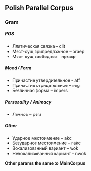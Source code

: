 ## Polish Parallel Corpus

### Gram
##### POS
* Ллитическая связка – clit
* Мест-сущ припредложное – praep
* Мест-сущ свободное – npraep


##### Mood / Form
* Причастие утвердительное – aff
* Причастие отрицательное – neg
* Безличная форма – impers


##### Personality / Animacy
* Личное – pers


##### Other
* Ударное местоимение – akc
* Безударное местоимение – nakc
* Вокализованный вариант – wok
* Невокализованный вариант – nwok


**Other params the same to MainCorpus**